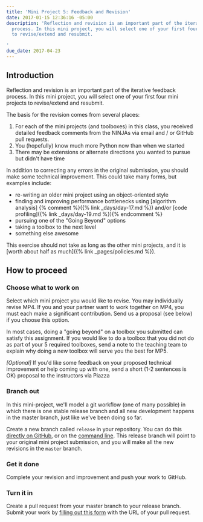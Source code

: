 ```yaml
---
title: 'Mini Project 5: Feedback and Revision'
date: 2017-01-15 12:36:16 -05:00
description: 'Reflection and revision is an important part of the iterative feedback
  process. In this mini project, you will select one of your first four mini projects
  to revise/extend and resubmit.

'
due_date: 2017-04-23
---
```


## Introduction

Reflection and revision is an important part of the iterative feedback
process. In this mini project, you will select one of your first four mini
projects to revise/extend and resubmit.

The basis for the revision comes from several places:

1. For each of the mini projects (and toolboxes) in this class, you received detailed feedback comments from the NINJAs via email and / or GitHub pull requests.
2. You (hopefully) know much more Python now than when we started
3. There may be extensions or alternate directions you wanted to pursue but didn't have time

In addition to correcting any errors in the original submission, you should
make some technical improvement. This could take many forms, but examples
include:

* re-writing an older mini project using an object-oriented style
* finding and improving performance bottlenecks using [algorithm analysis\]
{% comment %}({% link _days/day-17.md %}) and/or [code profiling]({% link _days/day-19.md %}){% endcomment %}
* pursuing one of the "Going Beyond" options
* taking a toolbox to the next level
* something else awesome

This exercise should not take as long as the other mini projects, and it is
[worth about half as much]({% link _pages/policies.md %}).

## How to proceed

### Choose what to work on

Select which mini project you would like to revise. You may individually
revise MP4. If you and your partner want to work together on MP4, you must
each make a significant contribution. Send us a proposal (see below) if you
choose this option.

In most cases, doing a "going beyond" on a toolbox you submitted can satisfy this assignment.
If you would like to do a toolbox that you did not do as part of your 5 required toolboxes,
send a note to the teaching team to explain why doing a new toolbox will serve you the best for MP5.

_[Optional]_  If you'd like some feedback on your proposed technical
improvement or help coming up with one, send a short (1-2 sentences is OK)
proposal to the instructors via Piazza


### Branch out

In this mini-project, we'll model a git workflow (one of many possible) in
which there is one stable release branch and all new development happens in
the master branch, just like we've been doing so far.

Create a new branch called `release` in your repository. You can do this
[directly on GitHub](https://help.github.com/articles/creating-and-deleting-branches-within-your-repository/),
or on the [command line](https://git-scm.com/book/en/v2/Git-Branching-Basic-Branching-and-Merging). This release
branch will point to your original mini project submission, and you will make
all the new revisions in the `master` branch.


### Get it done

Complete your revision and improvement and push your work to GitHub.


### Turn it in

Create a pull request from your master branch to your release branch. Submit
your work by [filling out this form](https://docs.google.com/forms/d/e/1FAIpQLSe4uGI5NMrYr0UfDWM9VXuH3guv0SZZIpD1XQa25nFj361GDQ/viewform?usp=sf_link) with the
URL of your pull request.
